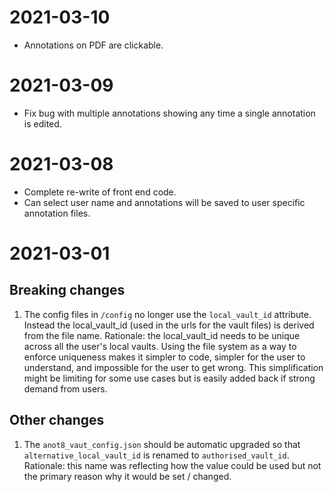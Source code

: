 

# 2021-03-10

* Annotations on PDF are clickable.

# 2021-03-09

* Fix bug with multiple annotations showing any time a single annotation is edited.

# 2021-03-08

* Complete re-write of front end code.
* Can select user name and annotations will be saved to user specific annotation files.


# 2021-03-01

## Breaking changes

1. The config files in `/config` no longer use the `local_vault_id` attribute.  Instead the local_vault_id (used in the urls for the vault files) is derived from the file name.  Rationale: the local_vault_id needs to be unique across all the user's local vaults.  Using the file system as a way to enforce uniqueness makes it simpler to code, simpler for the user to understand, and impossible for the user to get wrong.  This simplification might be limiting for some use cases but is easily added back if strong demand from users.

## Other changes

1. The `anot8_vaut_config.json` should be automatic upgraded so that `alternative_local_vault_id` is renamed to `authorised_vault_id`.  Rationale: this name was reflecting how the value could be used but not the primary reason why it would be set / changed.
